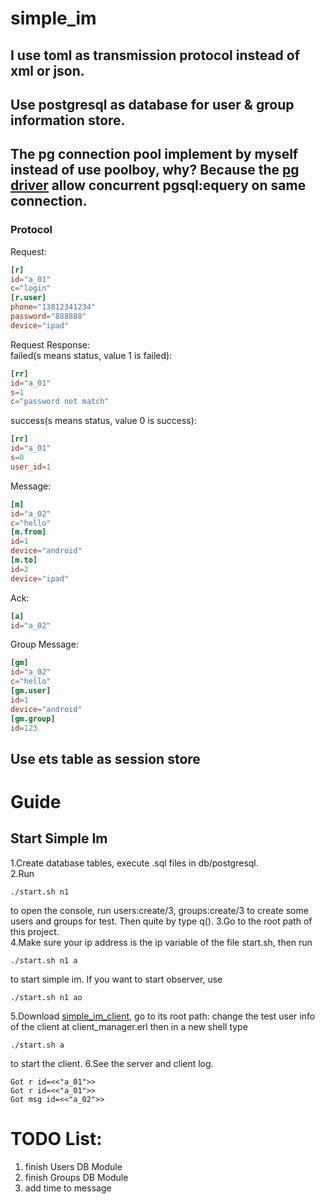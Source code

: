 # simple_im
## I use toml as transmission protocol instead of xml or json.
## Use postgresql as database for user & group information store.
## The pg connection pool implement by myself instead of use poolboy, why? Because the [pg driver](https://github.com/epgsql/epgsql) allow concurrent pgsql:equery on same connection.
### Protocol
Request:  
```toml
[r]
id="a_01"
c="login"
[r.user]
phone="13812341234"
password="888888"
device="ipad"
```
Request Response:  
failed(s means status, value 1 is failed):
```toml
[rr]
id="a_01"
s=1
c="password not match"
```
success(s means status, value 0 is success):
```toml
[rr]
id="a_01"
s=0
user_id=1
```
Message:  
```toml
[m]
id="a_02"
c="hello"
[m.from]
id=1
device="android"
[m.to]
id=2
device="ipad"
```
Ack:
```toml
[a]
id="a_02"
```
Group Message:  
```toml
[gm]
id="a_02"
c="hello"
[gm.user]
id=1
device="android"
[gm.group]
id=123
```

## Use ets table as session store

# Guide
## Start Simple Im
1.Create database tables, execute .sql files in db/postgresql.  
2.Run
```shell
./start.sh n1
```
to open the console, run users:create/3, groups:create/3 to create some users and groups for test.
Then quite by type q().
3.Go to the root path of this project.   
4.Make sure your ip address is the ip variable of the file start.sh, then run
```shell
./start.sh n1 a
```
to start simple im. If you want to start observer, use
```shell
./start.sh n1 ao
```
5.Download [simple_im_client](https://github.com/wudixiaotie/simple_im_client), go to its root path:
change the test user info of the client at client_manager.erl then in a new shell type 
```shell
./start.sh a
```
to start the client.
6.See the server and client log.
```log
Got r id=<<"a_01">>
Got r id=<<"a_01">>
Got msg id=<<"a_02">>
```


# TODO List:
1. finish Users DB Module
2. finish Groups DB Module
3. add time to message